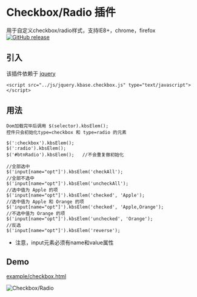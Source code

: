 Checkbox/Radio 插件
=================================================
用于自定义checkbox/radio样式，支持IE8+，chrome，firefox [![GitHub release](https://img.shields.io/github/release/ekoz/kbase-checkbox.svg)](https://github.com/ekoz/kbase-checkbox/releases)

引入
-------------------------------------------------
该插件依赖于 [jquery](http://jquery.com/)

	<script src="../js/jquery.kbase.checkbox.js" type="text/javascript"></script>

用法
--------------------------------------------------
	Dom加载完毕后调用 $(selector).kbsElem();
	控件只会初始化type=checkbox 和 type=radio 的元素

	$(':checkbox').kbsElem();
	$(':radio').kbsElem();
	$('#btnRadio').kbsElem();   //不会重复做初始化

	//全部选中
	$('input[name="opt"]').kbsElem('checkAll');
	//全部不选中
	$('input[name="opt"]').kbsElem('uncheckAll');
	//选中值为 Apple 的项
	$('input[name="opt"]').kbsElem('checked', 'Apple');
	//选中值为 Apple 和 Orange 的项
	$('input[name="opt"]').kbsElem('checked', 'Apple,Orange');
	//不选中值为 Orange 的项
	$('input[name="opt"]').kbsElem('unchecked', 'Orange');
	//反选
	$('input[name="opt"]').kbsElem('reverse');
	
* 注意，input元素必须有name和value属性

Demo
--------------------------------------------------

[example/checkbox.html](https://ekoz.github.io/kbase-checkbox/example/checkbox.html)

![Checkbox/Radio](https://ekoz.github.io/kbase-checkbox/example/checkbox.gif?raw=true)
